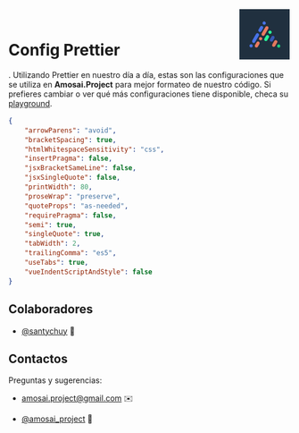 <img src="./.readme/Amosai.png" alt="AmosaiLogo" title="Amosai" align="right" height="90"/>

</br>

# Config Prettier

. Utilizando Prettier en nuestro día a día, estas son las configuraciones que se utiliza en **Amosai.Project** para mejor formateo de nuestro código. Si prefieres cambiar o ver qué más configuraciones tiene disponible, checa su [playground](https://prettier.io/playground/).

```json
{
	"arrowParens": "avoid",
	"bracketSpacing": true,
	"htmlWhitespaceSensitivity": "css",
	"insertPragma": false,
	"jsxBracketSameLine": false,
	"jsxSingleQuote": false,
	"printWidth": 80,
	"proseWrap": "preserve",
	"quoteProps": "as-needed",
	"requirePragma": false,
	"semi": true,
	"singleQuote": true,
	"tabWidth": 2,
	"trailingComma": "es5",
	"useTabs": true,
	"vueIndentScriptAndStyle": false
}
```

## Colaboradores

- [@santychuy](https://github.com/santychuy) 🎫

## Contactos

Preguntas y sugerencias:

- <amosai.project@gmail.com> ✉️

- [@amosai_project](https://www.instagram.com/amosai_project) 📸
